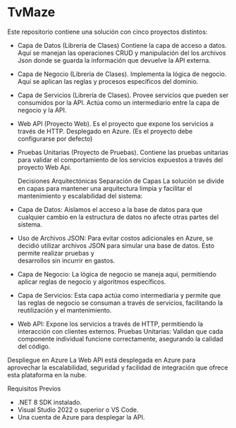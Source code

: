 # TvMaze

Este repositorio contiene una solución con cinco proyectos distintos:

-	Capa de Datos (Librería de Clases)
    Contiene la capa de acceso a datos. Aquí se manejan las operaciones CRUD y manipulación del los archivos Json donde se guarda la información que devuelve la API externa.
	
-	Capa de Negocio (Librería de Clases).
	Implementa la lógica de negocio. Aquí se aplican las reglas y procesos específicos del dominio.
	
-	Capa de Servicios (Librería de Clases).
	Provee servicios que pueden ser consumidos por la API. Actúa como un intermediario entre la capa de negocio y la API.
	
-	Web API (Proyecto Web).
    	Es el proyecto que expone los servicios a través de HTTP. Desplegado en Azure. (Es el proyecto debe configurarse por defecto)
	
-	Pruebas Unitarias (Proyecto de Pruebas).
	Contiene las pruebas unitarias para validar el comportamiento de los servicios expuestos a través del proyecto Web Api.
	

	Decisiones Arquitectónicas
	Separación de Capas
	La solución se divide en capas para mantener una arquitectura limpia y facilitar el mantenimiento y escalabilidad del sistema:

-	Capa de Datos: Aislamos el acceso a la base de datos para que cualquier cambio en la estructura de datos no afecte otras partes del sistema.
-	Uso de Archivos JSON: Para evitar costos adicionales en Azure, se decidió utilizar archivos JSON para simular una base de datos. Esto permite realizar pruebas y   
  	desarrollos sin incurrir en gastos.
- 	Capa de Negocio: La lógica de negocio se maneja aquí, permitiendo aplicar reglas de negocio y algoritmos específicos.
- 	Capa de Servicios: Esta capa actúa como intermediaria y permite que las reglas de negocio se consuman a través de servicios, facilitando la reutilización y el 
  	mantenimiento.
- 	Web API: Expone los servicios a través de HTTP, permitiendo la interacción con clientes externos.
	Pruebas Unitarias: Validan que cada componente individual funcione correctamente, asegurando la calidad del código.

Despliegue en Azure
La Web API está desplegada en Azure para aprovechar la escalabilidad, seguridad y facilidad de integración que ofrece esta plataforma en la nube.
	
Requisitos Previos
-	.NET 8 SDK instalado.
-	Visual Studio 2022 o superior o VS Code.
-	Una cuenta de Azure para desplegar la API.
